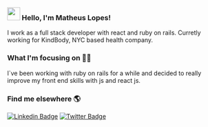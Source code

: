 ### <img src="https://media.giphy.com/media/hvRJCLFzcasrR4ia7z/giphy.gif" width="30px"> Hello, I'm Matheus Lopes!

I work as a full stack developer with react and ruby on rails. Curretly working for KindBody, NYC based health company.

### What I'm focusing on 👨‍💻

I`ve been working with ruby on rails for a while and decided to really improve my front end skills with js and react js.

### Find me elsewhere 🌎

[![Linkedin Badge](https://img.shields.io/badge/-LinkedIn-blue?style=flat-square&logo=Linkedin&logoColor=white&link=https://www.linkedin.com/in/harshkumarkhatri/)](https://www.linkedin.com/in/matheuslopesz/)  [![Twitter Badge](https://img.shields.io/badge/-Twitter-1ca0f1?style=flat-square&labelColor=1ca0f1&logo=twitter&logoColor=white&link=https://twitter.com/canthumanright)](https://twitter.com/canthumanright)
